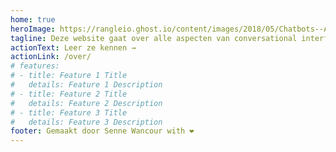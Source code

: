 ```yaml
---
home: true
heroImage: https://rangleio.ghost.io/content/images/2018/05/Chatbots--An-Introduction-to-Conversational-UI-01.png
tagline: Deze website gaat over alle aspecten van conversational interfaces.
actionText: Leer ze kennen →
actionLink: /over/
# features:
# - title: Feature 1 Title
#   details: Feature 1 Description
# - title: Feature 2 Title
#   details: Feature 2 Description
# - title: Feature 3 Title
#   details: Feature 3 Description
footer: Gemaakt door Senne Wancour with ❤️
---
```

